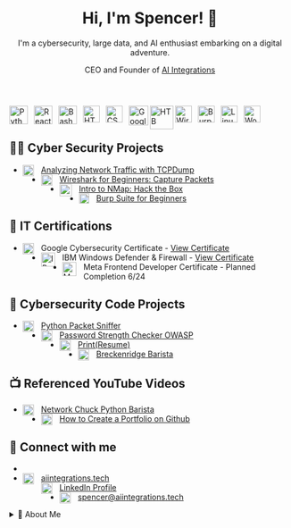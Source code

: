 <!DOCTYPE html>
<html lang="en">
<head>
  <meta charset="UTF-8">
</head>
<body>

<header>
  <h1>Hi, I'm Spencer! 👋</h1>
  <p>I'm a cybersecurity, large data, and AI enthusiast embarking on a digital adventure.</p>
  <p>CEO and Founder of <a href="https://aiintegrations.tech" target="_blank">AI Integrations</a></p>
</header>


<section> 
<img align="left" alt="Python" width="33px" style="padding-right:8px;" src="https://cdn.jsdelivr.net/gh/devicons/devicon/icons/python/python-original.svg" /> 
<img align="left" alt="ReactJS" width="33px" style="padding-right:8px;" src="https://www.vectorlogo.zone/logos/reactjs/reactjs-icon.svg" />
<img align="left" alt="Bash" width="33px" style="padding-right:8px;" src="https://cdn.jsdelivr.net/gh/devicons/devicon/icons/bash/bash-plain.svg" />
<img align="left" alt="HTML" width="30px" style="padding-right:8px;" src="https://cdn.jsdelivr.net/gh/devicons/devicon/icons/html5/html5-original.svg" />
<img align="left" alt="CSS" width="30px" style="padding-right:8px;" src="https://cdn.jsdelivr.net/gh/devicons/devicon/icons/css3/css3-original.svg" />
<img align="left" alt="Google Cybersecurity" width="35px" style="padding-right:0px;" src="https://imgur.com/6wg4vzf.png" />  
<img align="left" alt="HTB" width="42px" style="padding-right:0px;" src="https://i.imgur.com/ceGKJxN.png" />
<img align="left" alt="Wireshark" width="30px" style="padding-right:8px;" src="https://upload.wikimedia.org/wikipedia/commons/d/df/Wireshark_icon.svg" />
<img align="left" alt="Burp Suite" width="30px" style="padding-right:8px;" src="https://i.imgur.com/xm3ulNR.png" />
<img align="left" alt="Linux" width="30px" style="padding-right:8px;" src="https://cdn.jsdelivr.net/gh/devicons/devicon/icons/linux/linux-original.svg" />
<img align="left" alt="WordPress" width="30px" style="padding-right:8px;" src="https://cdn.jsdelivr.net/gh/devicons/devicon/icons/wordpress/wordpress-plain.svg" />

<br />
<br />
</section>

<section>
  <h2>👨‍💻 Cyber Security Projects</h2>
<ul>
    <li>
    <img align="left" alt="Bash" width="20px" style="padding-right:10px;" src="https://cdn.jsdelivr.net/gh/devicons/devicon/icons/bash/bash-plain.svg" />
    <a href="https://github.com/CyberSpencer/TCPDump-Network-Analysis">Analyzing Network Traffic with TCPDump</a>
    </li>
     <li>
    <img align="left" alt="Wireshark" width="20px" style="padding-right:10px;" src="https://upload.wikimedia.org/wikipedia/commons/d/df/Wireshark_icon.svg" />
    <a href="https://github.com/CyberSpencer/Wireshark-for-Beginners-Capture-Packets">Wireshark for Beginners: Capture Packets</a>
    </li>
    <li>
    <img align="left" alt="Hack the Box" width="22px" style="padding-right:10px;" src="https://i.imgur.com/ceGKJxN.png" />
    <a href="https://github.com/CyberSpencer/Nmap-">Intro to NMap: Hack the Box</a>
    </li>
    <li>
    <img align="left" alt="Burp Suite" width="18px" style="padding-right:10px;" src="https://i.imgur.com/xm3ulNR.png" />
    <a href="https://github.com/CyberSpencer/Burp-Suite">Burp Suite for Beginners</a>


</li>

</ul>

</section>

<section>
  <h2>📜 IT Certifications</h2>
  <ul>
    <li>
      <img align="left" alt="Google Cybersecurity Certificate" title="Google Cybersecurity Certificate" width="20px" style="padding-right:10px;" src="https://i.imgur.com/SQdMaeS.png" />
      Google Cybersecurity Certificate - <a href="https://coursera.org/share/b8b0a760b6c84785767d1b0cb3d85454" title="View Google Cybersecurity Certificate">View Certificate</a>
    </li>
    <li>
      <img align="left" alt="IBM Windows Defender & Firewall" title="IBM Windows Defender & Firewall" width="25px" style="padding-right:10px;" src="https://i.imgur.com/msNA1ck.png" />
      IBM Windows Defender & Firewall - <a href="https://coursera.org/share/5eab200d75ada9b2cc6b24e05c7dda16" title="View IBM Windows Defender & Firewall Certificate">View Certificate</a>
    </li>
    <li>
      <img align="left" alt="Meta Frontend Developer" title="Meta Frontend Developer" width="25px" style="padding-right:10px;" src="https://www.svgrepo.com/show/431792/meta.svg" /> 
      Meta Frontend Developer Certificate - Planned Completion 6/24
    </li>
  </ul>
</section>



<section>
  <h2>🔐 Cybersecurity Code Projects</h2>
<ul>
    <li>
        <img align="left" alt="Python" width="20px" style="padding-right:10px;" src="https://cdn.jsdelivr.net/gh/devicons/devicon/icons/python/python-original.svg" />
        <a href="https://github.com/CyberSpencer/Python-Packet-Sniffer">Python Packet Sniffer</a>
    </li>
    <li>
        <img align="left" alt="Python" width="20px" style="padding-right:10px;" src="https://cdn.jsdelivr.net/gh/devicons/devicon/icons/python/python-original.svg" />
        <a href="https://github.com/CyberSpencer/OWASP_Password_Checker">Password Strength Checker OWASP </a>
    </li>
    <li>
        <img align="left" alt="Python" width="20px" style="padding-right:10px;" src="https://cdn.jsdelivr.net/gh/devicons/devicon/icons/python/python-original.svg" />
        <a href="https://github.com/CyberSpencer/Print-Resume-">Print(Resume) </a>
    </li>
   <brk>
    <li>
        <img align="left" alt="Python" width="20px" style="padding-right:10px;" src="https://cdn.jsdelivr.net/gh/devicons/devicon/icons/python/python-original.svg" />
        <a href="https://github.com/CyberSpencer/Python-Barista"> Breckenridge Barista </a>
    </li>
</ul>

</section>

<section>
  <h2>📺 Referenced YouTube Videos</h2>
  <ul>
    <li>
    <img align="left" alt="Python" width="20px" style="padding-right:10px;" src="https://cdn.jsdelivr.net/gh/devicons/devicon/icons/python/python-original.svg" />
    <a href="https://www.youtube.com/watch?v=mRMmlo_Uqcs">Network Chuck Python Barista</a>
    </li>
    <li>
    <img align="left" alt="HTML5" width="20px" style="padding-right:10px;" src="https://cdn.jsdelivr.net/gh/devicons/devicon/icons/html5/html5-original.svg" />
    <a href="https://www.youtube.com/watch?v=zgqfWLHNKLk">How to Create a Portfolio on Github</a>
  </li>
 </ul>
</section>

<section>
  <h2>🤳 Connect with me</h2>
  <ul>
    <li>
      <li>
      <img align="left" alt="Website" width="20px" style="padding-right:10px;" src="https://www.svgrepo.com/show/229032/internet.svg" />
      <a href="http://aiintegrations.tech">aiintegrations.tech</a>
    </li>
      <img align="left" alt="LinkedIn" width="20px" style="padding-right:10px;" src="https://upload.wikimedia.org/wikipedia/commons/8/81/LinkedIn_icon.svg" />
      <a href="https://www.linkedin.com/in/spencer-thomson-43365b11a/">LinkedIn Profile</a>
    </li>
    <li>
      <img align="left" alt="Email" width="20px" style="padding-right:10px;" src="https://upload.wikimedia.org/wikipedia/commons/4/4e/Mail_%28iOS%29.svg" />
      <a href="mailto:spencer@aiintegrations.tech">spencer@aiintegrations.tech</a>
    </li>
  </ul>
</section>


<details>
  <summary>🚀 About Me</summary>
  <p>
   I am the founder and CEO of AI Integrations, my journey has been one of continuous learning and growth. I started out working in large data and programing over 10 years ago! Currently I am embracing the challenges and opportunities that come with the vast and ever changing domains of AI and Cybersecruity. 

I am a Google Certified Cybersecurity Proffesional giving me an in depth understanding of essential laws and regulations such as GDPR, HIPAA, and PCI DSS, coupled with hands-on experience in tools like SPLUNK, Chronicle, Wireshark, TCPDump, and Linux. My technical skills extend to navigating complex protocols and concepts like TCP/IP, Hashes, IPv4+IPv6, WPA2+WPA3, and MFA, along with a proficiency in NIST-CSF.

My programming journey has been one of curiosity and lifelong learning, having written my first "hello world" 15 years ago! I'm comfortable working with languages like Python, React, SQL, Bash/Zsh, Excel VBA, HTML, and CSS. 

The entrepreneurial spirit that led me to start a successful tech business as a teenager continues to fuel my approach at AI Integrations. My experiences, ranging from meticulous data management to guiding teams in high-stress environments as a mountain guide, have taught me the significance of resilience and adaptability that I rely on daily in my role as CEO of AI Integrations!

I am passionate about sharing my journey, connecting with like-minded professionals and mentors, and embracing opportunities that refine my skills further. In the community of cybersecurity and AI, I see a chance not just to contribute but also to learn and grow alongside others. At AI Integrations, we are on a mission to innovate responsibly and empower businesses with cutting-edge AI solutions, a journey I am proud to be part of!

<footer>
  <p align="center">
    <a href="https://www.linkedin.com/in/spencer-thomson-43365b11a/">
      <img src="https://upload.wikimedia.org/wikipedia/commons/8/81/LinkedIn_icon.svg" alt="LinkedIn" width="30px"/>
    </a>
    &nbsp;|&nbsp;
    <a href="mailto:spencer@aiintegrations.tech">
      <img src="https://upload.wikimedia.org/wikipedia/commons/4/4e/Mail_%28iOS%29.svg" alt="Email" width="30px"/>
    </a>
  </p>
</footer>

